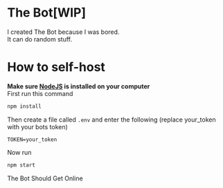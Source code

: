 # The Bot[WIP]
I created The Bot because I was bored.<br>
It can do random stuff.
# How to self-host
**Make sure [NodeJS](https://nodejs.org/en/download/) is installed on your computer**<br>
First run this command
```sh
npm install
```
Then create a file called ```.env``` and enter the following (replace your_token with your bots token)
```env
TOKEN=your_token
```
Now run 
```sh
npm start
```
The Bot Should Get Online
